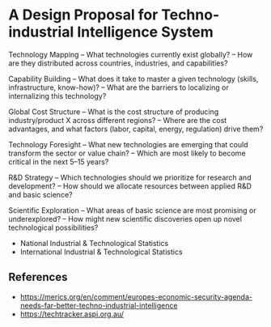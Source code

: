 # A Design Proposal for Techno-industrial Intelligence System

Technology Mapping
– What technologies currently exist globally?
– How are they distributed across countries, industries, and capabilities?

Capability Building
– What does it take to master a given technology (skills, infrastructure, know-how)?
– What are the barriers to localizing or internalizing this technology?

Global Cost Structure
– What is the cost structure of producing industry/product X across different regions?
– Where are the cost advantages, and what factors (labor, capital, energy, regulation) drive them?

Technology Foresight
– What new technologies are emerging that could transform the sector or value chain?
– Which are most likely to become critical in the next 5–15 years?

R&D Strategy
– Which technologies should we prioritize for research and development?
– How should we allocate resources between applied R&D and basic science?

Scientific Exploration
– What areas of basic science are most promising or underexplored?
– How might new scientific discoveries open up novel technological possibilities?

- National Industrial & Technological Statistics
- International Industrial & Technological Statistics

## References

- https://merics.org/en/comment/europes-economic-security-agenda-needs-far-better-techno-industrial-intelligence
- https://techtracker.aspi.org.au/